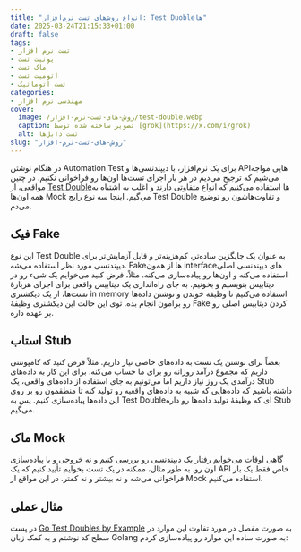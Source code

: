 ```yaml
---
title: "انواع روش‌های تست نرم‌افزار: Test Duobleها"
date: 2025-03-24T21:15:33+01:00
draft: false
tags:
- تست نرم افزار
- یونیت تست
- ماک تست
- اتومیت تست
- تست اتوماتیک
categories: 
- مهندسی نرم افزار
cover:
  image: /روش-های-تست-نرم-افزار/test-double.webp
  caption: تصویر ساخته شده توسط [grok](https://x.com/i/grok)
  alt: تست دابل‌ها
slug: "روش-های-تست-نرم-افزار"
---
```

در هنگام نوشتن Automation Test برای یک نرم‌افزار، با دیپندنسی‌ها و APIهایی مواجه می‌شیم که ترجیح می‌دیم در هر بار اجرای تست‌ها اون‌ها رو فراخوانی نکنیم. در چنین مواقعی، از [Test Double](https://en.wikipedia.org/wiki/Test_double)ها استفاده می‌کنیم که انواع متفاوتی دارند و اغلب به اشتباه به همه‌ اون‌ها Mock می‌گیم. اینجا سه نوع رایج Test Double و تفاوت‌هاشون رو توضیح می‌دم.

## فیک Fake
این نوع Test Double به عنوان یک جایگزین ساده‌تر، کم‌هزینه‌تر و قابل آزمایش‌تر برای دیپندنسی مورد نظر استفاده می‌شه. Fakeها از همون interfaceهای دیپندنسی اصلی استفاده می‌کنه و اون‌ها رو پیاده‌سازی می‌کنه. مثلاً، فرض کنید می‌خوایم یک شیء رو در دیتابیس بنویسیم و بخونیم. به جای راه‌اندازی یک دیتابیس واقعی برای اجرای هربارهٔ تست‌ها، از یک دیکشنری in memory استفاده می‌کنیم تا وظیفه خوندن و نوشتن داده‌ها رو برامون انجام بده. توی این حالت این دیکشنری وظیفهٔ Fake کردن دیتابیس اصلی رو بر عهده داره.

## استاب Stub
 بعضاً برای نوشتن یک تست به داده‌های خاصی نیاز داریم. مثلاً فرض کنید که کامپوننتی داریم که مجموع درآمد روزانه رو برای ما حساب می‌کنه. برای این کار به داده‌های درآمدی یک روز نیاز داریم اما می‌تونیم به جای استفاده از داده‌های واقعی، یک Stub داشته باشیم که داده‌هایی که شبیه به داده‌های واقعیه رو تولید کنه تا منطقمون رو بر روی این داده‌ها پیاده‌سازی کنیم. پس به Test Doubleای که وظیفهٔ تولید داده‌ها رو داره Stub می‌گیم.

## ماک Mock
گاهی اوقات می‌خوایم رفتار یک دیپندنسی رو بررسی کنیم و نه خروجی و یا پیاده‌سازی اون رو. به طور مثال، ممکنه در یک تست بخوایم تأیید کنیم که یک API خاص فقط یک بار فراخوانی می‌شه و نه بیشتر و نه کمتر. در این مواقع از Mock استفاده می‌کنیم.

## مثال عملی
در پست [Go Test Doubles by Example](https://aminrb.me/go-test-double/) به صورت مفصل در مورد تفاوت این موارد در سطح کد نوشتم و به کمک زبان Golang به صورت ساده این موارد رو پیاده‌سازی کردم: